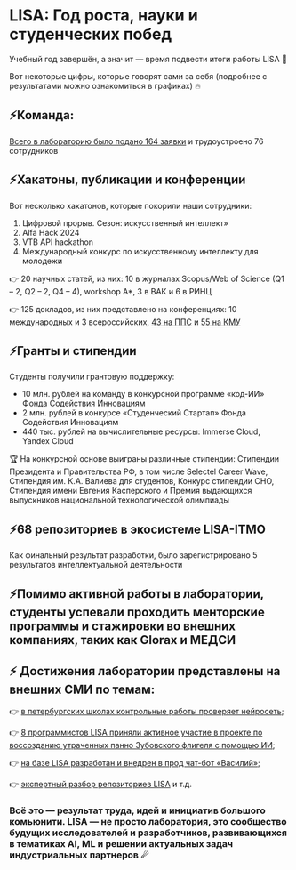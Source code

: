 # LISA: Год роста, науки и студенческих побед

Учебный год завершён, а значит — время подвести итоги работы LISA 🚀

Вот некоторые цифры, которые говорят сами за себя (подробнее с результатами можно ознакомиться в графиках) 🔥

## ⚡Команда: 
[Всего в лабораторию было подано 164 заявки](https://vk.com/wall-223020743_91) и трудоустроено 76 сотрудников

## ⚡Хакатоны, публикации и конференции
Вот несколько хакатонов, которые покорили наши сотрудники:
1. Цифровой прорыв. Сезон: искусственный интеллект»
2. Alfa Hack 2024
3. VTB API hackathon
4. Международный конкурс по искусственному интеллекту для молодежи

👉 20 научных статей, из них: 10 в журналах Scopus/Web of Science (Q1 – 2, Q2 – 2, Q4 – 4), workshop A*, 3 в ВАК и 6 
 в РИНЦ

👉 125 докладов, из них представлено на конференциях: 10 международных и 3 всероссийских, [43 на ППС](https://vk.com/wall-223020743_105) и [55 на КМУ](https://vk.com/wall-223020743_118)

## ⚡Гранты и стипендии
Студенты получили грантовую поддержку:
- 10 млн. рублей на команду в конкурсной программе «код-ИИ» Фонда Содействия Инновациям
- 2 млн. рублей в конкурсе «Студенческий Стартап» Фонда Содействия Инновациям
- 440 тыс. рублей на вычислительные ресурсы: Immerse Cloud, Yandex Cloud

🏆 На конкурсной основе выиграны различные стипендии:
Стипендии Президента и Правительства РФ, в том числе Selectel Career Wave, Стипендия им. К.А. Валиева для студентов, 
Конкурс стипендии СНО, Стипендия имени Евгения Касперского и Премия выдающихся выпускников национальной технологической 
олимпиады

## ⚡68 репозиториев в экосистеме LISA-ITMO
Как финальный результат разработки, было зарегистрировано 5 результатов интеллектуальной деятельности

## ⚡Помимо активной работы в лаборатории, студенты успевали проходить менторские программы и стажировки во внешних компаниях, таких как Glorax и МЕДСИ

## ⚡ Достижения лаборатории представлены на внешних СМИ по темам:
👉 [в петербургских школах контрольные работы проверяет нейросеть](https://rg.ru/2025/07/07/reg-szfo/rutinu-zabral-ii.html);

👉 [8 программистов LISA приняли активное участие в проекте по воссозданию утраченных панно Зубовского флигеля с 
помощью ИИ](https://www.sobaka.ru/entertainment/art/200182);

👉 [на базе LISA разработан и внедрен в прод чат-бот «Василий»](https://vk.com/wall438285231_12942);

👉 [экспертный разбор репозиториев LISA](https://vk.com/lisa.itmo?from=groups&w=wall-223020743_136) и т.д.

### Всё это — результат труда, идей и инициатив большого комьюнити. LISA — не просто лаборатория, это сообщество будущих исследователей и разработчиков, развивающихся в тематиках AI, ML и решении актуальных задач индустриальных партнеров ☄